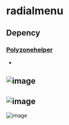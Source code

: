 # radialmenu
## Depency
### [Polyzonehelper](https://github.com/bashenga/polyzonehelper)

-
![image](https://user-images.githubusercontent.com/89742984/161643015-25e1d160-f6d3-4366-8e6e-3345712b2474.png)
-
![image](https://user-images.githubusercontent.com/89742984/161643045-9fc85a1b-a573-43a8-bb09-19b2ec000516.png)
-
![image](https://user-images.githubusercontent.com/89742984/161643068-d8251543-5e1e-402e-bbba-63bdcec12874.png)
